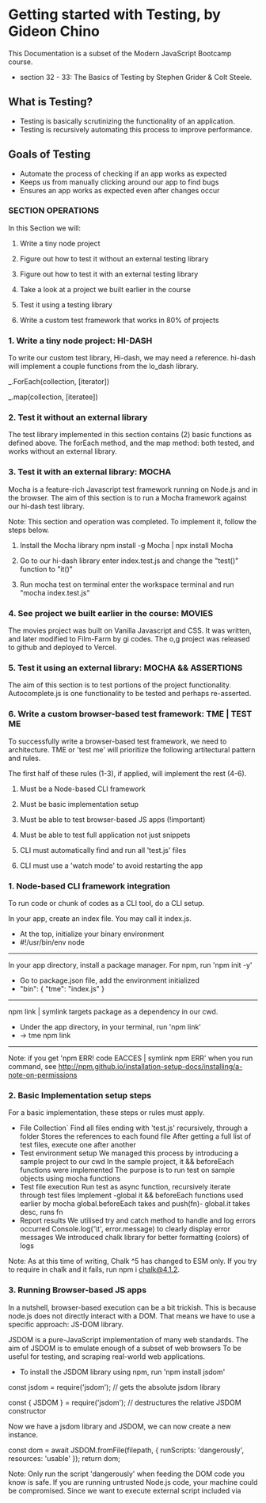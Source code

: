 # Getting started with Testing, by Gideon Chino

This Documentation is a subset of the Modern JavaScript Bootcamp course.
- section 32 - 33: The Basics of Testing by Stephen Grider & Colt Steele. 

## What is Testing?
- Testing is basically scrutinizing the functionality of an application.
- Testing is recursively automating this process to improve performance.

## Goals of Testing
- Automate the process of checking if an app works as expected
- Keeps us from manually clicking around our app to find bugs
- Ensures an app works as expected even after changes occur


### SECTION OPERATIONS
In this Section we will:

1. Write a tiny node project
2. Figure out how to test it without an external testing library
3. Figure out how to test it with an external testing library

4. Take a look at a project we built earlier in the course
5. Test it using a testing library

6. Write a custom test framework that works in 80% of projects


### 1. Write a tiny node project: HI-DASH  
To write our custom test library, Hi-dash, we may need a reference.
hi-dash will implement a couple functions from the lo_dash library.

  _.ForEach(collection, [iterator])

  _.map(collection, [iteratee])


### 2. Test it without an external library
The test library implemented in this section contains (2) basic functions as defined above.
The forEach method, and the map method: both tested, and works without an external library.


### 3. Test it with an external library: MOCHA
Mocha is a feature-rich Javascript test framework running on Node.js and in the browser.
The aim of this section is to run a Mocha framework against our hi-dash test library.

Note:
This section and operation was completed. To implement it, follow the steps below.

1. Install the Mocha library
npm install -g Mocha | npx install Mocha

2. Go to our hi-dash library
enter index.test.js and change the "test()" function to "it()"

3. Run mocha test on terminal
enter the workspace terminal and run "mocha index.test.js"


### 4. See project we built earlier in the course: MOVIES
The movies project was built on Vanilla Javascript and CSS. 
It was written, and later modified to Film-Farm by gi codes.
The o,g project was released to github and deployed to Vercel.


### 5. Test it using an external library: MOCHA && ASSERTIONS
The aim of this section is to test portions of the project functionality.
Autocomplete.js is one functionality to be tested and perhaps re-asserted.


### 6. Write a custom browser-based test framework: TME | TEST ME
To successfully write a browser-based test framework, we need to architecture.
TME or 'test me' will prioritize the following artitectural pattern and rules.

The first half of these rules (1-3), if applied, will implement the rest (4-6).

1. Must be a Node-based CLI framework
2. Must be basic implementation setup
3. Must be able to test browser-based JS apps (!important)

4. Must be able to test full application not just snippets
6. CLI must automatically find and run all 'test.js' files
5. CLI must use a 'watch mode' to avoid restarting the app


### 1. Node-based CLI framework integration
To run code or chunk of codes as a CLI tool, do a CLI setup.

In your app, create an index file. You may call it index.js.

* At the top, initialize your binary environment
* #!/usr/bin/env node
________________________________________________

In your app directory, install a package manager. 
For npm, run 'npm init -y'

* Go to package.json file, add the environment initialized
* "bin": { "tme": "index.js" }
__________________________________________________________

npm link | symlink targets package as a dependency in our cwd.

* Under the app directory, in your terminal, run 'npm link'
* -> tme npm link
___________________________________________________________

Note: 
if you get 'npm ERR! code EACCES | symlink npm ERR' when you run command, see
http://npm.github.io/installation-setup-docs/installing/a-note-on-permissions


### 2. Basic Implementation setup steps
For a basic implementation, these steps or rules must apply.

* File Collection`
Find all files ending with 'test.js' recursively, through a folder
Stores the references to each found file
After getting a full list of test files, execute one after another
* Test environment setup 
We managed this process by introducing a sample project to our cwd
In the sample project, it && beforeEach functions were implemented
The purpose is to run test on sample objects using mocha functions 
* Test file execution
Run test as async function, recursively iterate through test files 
Implement -global it && beforeEach functions used earlier by mocha
global.beforeEach takes and push(fn)- global.it takes desc, runs fn
* Report results
We utilised try and catch method to handle and log errors occurred
Console.log('\t', error.message) to clearly display error messages
We introduced chalk library for better formatting (colors) of logs

Note: As at this time of writing, Chalk ^5 has changed to ESM only. 
If you try to require in chalk and it fails, run npm i chalk@4.1.2.


### 3. Running Browser-based JS apps
In a nutshell, browser-based execution can be a bit trickish.
This is because node.js does not directly interact with a DOM.
That means we have to use a specific approach: JS-DOM library.

JSDOM is a pure-JavaScript implementation of many web standards.
The aim of JSDOM is to emulate enough of a subset of web browsers 
To be useful for testing, and scraping real-world web applications.

* To install the JSDOM library using npm, run 'npm install jsdom'
  
const jsdom = require('jsdom'); 
// gets the absolute jsdom library

const { JSDOM } = require('jsdom'); 
// destructures the relative JSDOM constructor

Now we have a jsdom library and JSDOM, we can now create a new instance.

  const dom = await JSDOM.fromFile(filepath, {
    runScripts: 'dangerously',
    resources: 'usable'
  });
  return dom;

Note: 
Only run the script 'dangerously' when feeding the DOM code you know is safe. 
If you are running untrusted Node.js code, your machine could be compromised.
Since we want to execute external script included via <script src='index.js'>
We can use the option, resources: 'usable' as an effective way to load script.


* At this point, our test framework- tme;

### 4. tests full applications, not just snippets

### 5. automatically finds and runs all 'test.js' files

### 6. uses a watch mode to avoid restarting the app
